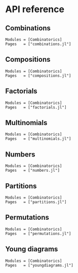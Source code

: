 # API reference

## Combinations

```@autodocs
Modules = [Combinatorics]
Pages   = ["combinations.jl"]
```

## Compositions

```@autodocs
Modules = [Combinatorics]
Pages   = ["compositions.jl"]
```

## Factorials

```@autodocs
Modules = [Combinatorics]
Pages   = ["factorials.jl"]
```

## Multinomials

```@autodocs
Modules = [Combinatorics]
Pages   = ["multinomials.jl"]
```

## Numbers

```@autodocs
Modules = [Combinatorics]
Pages   = ["numbers.jl"]
```

## Partitions

```@autodocs
Modules = [Combinatorics]
Pages   = ["partitions.jl"]
```

## Permutations

```@autodocs
Modules = [Combinatorics]
Pages   = ["permutations.jl"]
```

## Young diagrams

```@autodocs
Modules = [Combinatorics]
Pages   = ["youngdiagrams.jl"]
```
